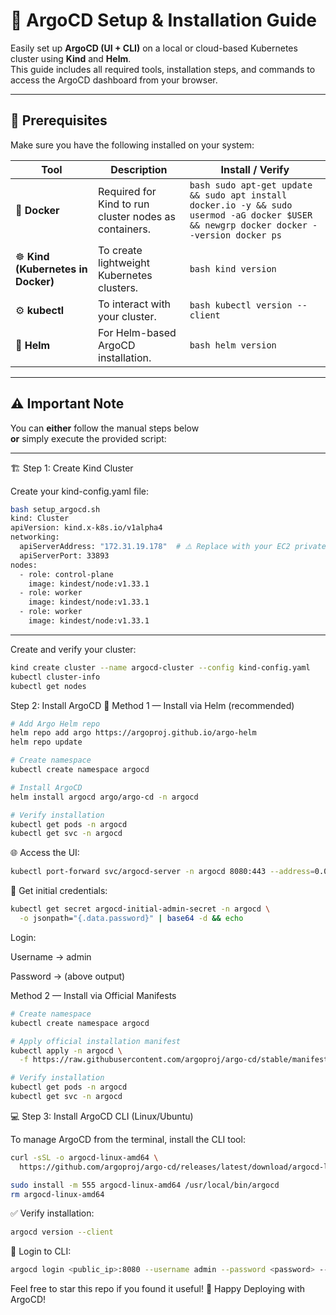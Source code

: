 # 🚀 ArgoCD Setup & Installation Guide

Easily set up **ArgoCD (UI + CLI)** on a local or cloud-based Kubernetes cluster using **Kind** and **Helm**.  
This guide includes all required tools, installation steps, and commands to access the ArgoCD dashboard from your browser.

---

## 🧩 Prerequisites

Make sure you have the following installed on your system:

| Tool | Description | Install / Verify |
|------|--------------|-----------------|
| 🐳 **Docker** | Required for Kind to run cluster nodes as containers. | ```bash sudo apt-get update && sudo apt install docker.io -y && sudo usermod -aG docker $USER && newgrp docker docker --version docker ps ``` |
| ☸️ **Kind (Kubernetes in Docker)** | To create lightweight Kubernetes clusters. | ```bash kind version ``` |
| ⚙️ **kubectl** | To interact with your cluster. | ```bash kubectl version --client ``` |
| 🧰 **Helm** | For Helm-based ArgoCD installation. | ```bash helm version ``` |

---

## ⚠️ Important Note
You can **either** follow the manual steps below  
**or** simply execute the provided script:

----

🏗️ Step 1: Create Kind Cluster

Create your kind-config.yaml file:

```bash
bash setup_argocd.sh
kind: Cluster
apiVersion: kind.x-k8s.io/v1alpha4
networking:
  apiServerAddress: "172.31.19.178"  # ⚠️ Replace with your EC2 private IP
  apiServerPort: 33893
nodes:
  - role: control-plane
    image: kindest/node:v1.33.1
  - role: worker
    image: kindest/node:v1.33.1
  - role: worker
    image: kindest/node:v1.33.1
```
----


Create and verify your cluster:

```bash
kind create cluster --name argocd-cluster --config kind-config.yaml
kubectl cluster-info
kubectl get nodes

```

Step 2: Install ArgoCD
💎 Method 1 — Install via Helm (recommended)

```bash
# Add Argo Helm repo
helm repo add argo https://argoproj.github.io/argo-helm
helm repo update

# Create namespace
kubectl create namespace argocd

# Install ArgoCD
helm install argocd argo/argo-cd -n argocd

# Verify installation
kubectl get pods -n argocd
kubectl get svc -n argocd


```

🌐 Access the UI:

```bash
kubectl port-forward svc/argocd-server -n argocd 8080:443 --address=0.0.0.0 &

```

🔐 Get initial credentials:

```bash
kubectl get secret argocd-initial-admin-secret -n argocd \
  -o jsonpath="{.data.password}" | base64 -d && echo

```
Login:

Username → admin

Password → (above output)

Method 2 — Install via Official Manifests

```bash
# Create namespace
kubectl create namespace argocd

# Apply official installation manifest
kubectl apply -n argocd \
  -f https://raw.githubusercontent.com/argoproj/argo-cd/stable/manifests/install.yaml

# Verify installation
kubectl get pods -n argocd
kubectl get svc -n argocd

```
💻 Step 3: Install ArgoCD CLI (Linux/Ubuntu)

To manage ArgoCD from the terminal, install the CLI tool:

```bash
curl -sSL -o argocd-linux-amd64 \
  https://github.com/argoproj/argo-cd/releases/latest/download/argocd-linux-amd64

sudo install -m 555 argocd-linux-amd64 /usr/local/bin/argocd
rm argocd-linux-amd64

```
✅ Verify installation:

```bash
argocd version --client

```
🔐 Login to CLI:

```bash
argocd login <public_ip>:8080 --username admin --password <password> --insecure

```
Feel free to star this repo if you found it useful!
🚀 Happy Deploying with ArgoCD!
